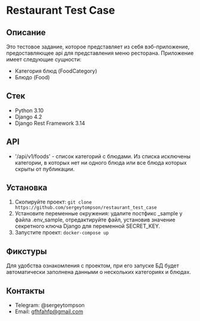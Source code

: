 # Restaurant Test Case

## Описание
Это тестовое задание, которое представляет из себя вэб-приложение, предоставляющее api для представления меню
ресторана.
Приложение имеет следующие сущности:
- Категория блюд (FoodCategory)
- Блюдо (Food)

## Стек
+ Python 3.10
+ Django 4.2
+ Django Rest Framework 3.14

## API
- '/api/v1/foods' - список категорий с блюдами. Из списка исключены категории, в которых нет ни одного блюда
или все блюда которых скрыты от публикации.

## Установка
1. Скопируйте проект: `git clone https://github.com/sergeytompson/restaurant_test_case`
2. Установите переменные окружения: удалите постфикс _sample у файла .env_sample, отредактируйте файл,
установив значение секретного ключа Django для переменной SECRET_KEY.
3. Запустите проект: `docker-compose up`

## Фикстуры
Для удобства ознакомления с проектом, при его запуске БД будет автоматически заполнена данными о нескольких
категориях и блюдах.

## Контакты
+ Telegram: @sergeytompson
+ Email: gfhfahfp@gmail.com